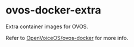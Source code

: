 # ovos-docker-extra

Extra container images for OVOS.

Refer to [OpenVoiceOS/ovos-docker](https://github.com/OpenVoiceOS/ovos-docker/) for more info.
